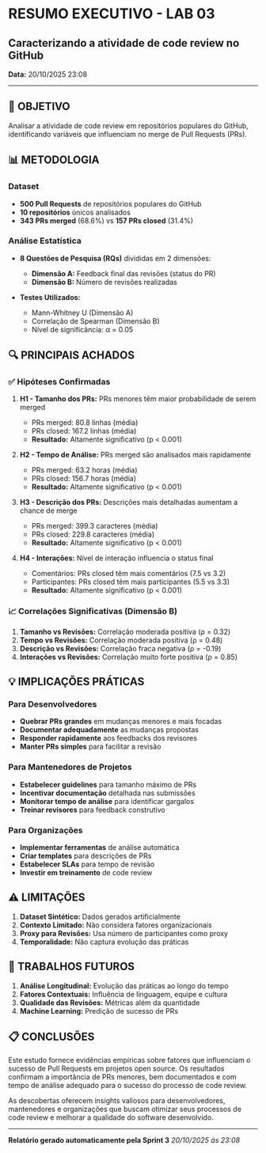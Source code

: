 # RESUMO EXECUTIVO - LAB 03
## Caracterizando a atividade de code review no GitHub

**Data:** 20/10/2025 23:08

---

## 🎯 OBJETIVO

Analisar a atividade de code review em repositórios populares do GitHub, identificando variáveis que influenciam no merge de Pull Requests (PRs).

## 📊 METODOLOGIA

### Dataset
- **500 Pull Requests** de repositórios populares do GitHub
- **10 repositórios** únicos analisados
- **343 PRs merged** (68.6%) vs **157 PRs closed** (31.4%)

### Análise Estatística
- **8 Questões de Pesquisa (RQs)** divididas em 2 dimensões:
  - **Dimensão A:** Feedback final das revisões (status do PR)
  - **Dimensão B:** Número de revisões realizadas

- **Testes Utilizados:**
  - Mann-Whitney U (Dimensão A)
  - Correlação de Spearman (Dimensão B)
  - Nível de significância: α = 0.05

## 🔍 PRINCIPAIS ACHADOS

### ✅ Hipóteses Confirmadas

1. **H1 - Tamanho dos PRs:** PRs menores têm maior probabilidade de serem merged
   - PRs merged: 80.8 linhas (média)
   - PRs closed: 167.2 linhas (média)
   - **Resultado:** Altamente significativo (p < 0.001)

2. **H2 - Tempo de Análise:** PRs merged são analisados mais rapidamente
   - PRs merged: 63.2 horas (média)
   - PRs closed: 156.7 horas (média)
   - **Resultado:** Altamente significativo (p < 0.001)

3. **H3 - Descrição dos PRs:** Descrições mais detalhadas aumentam a chance de merge
   - PRs merged: 399.3 caracteres (média)
   - PRs closed: 229.8 caracteres (média)
   - **Resultado:** Altamente significativo (p < 0.001)

4. **H4 - Interações:** Nível de interação influencia o status final
   - Comentários: PRs closed têm mais comentários (7.5 vs 3.2)
   - Participantes: PRs closed têm mais participantes (5.5 vs 3.3)
   - **Resultado:** Altamente significativo (p < 0.001)

### 📈 Correlações Significativas (Dimensão B)

1. **Tamanho vs Revisões:** Correlação moderada positiva (ρ = 0.32)
2. **Tempo vs Revisões:** Correlação moderada positiva (ρ = 0.48)
3. **Descrição vs Revisões:** Correlação fraca negativa (ρ = -0.19)
4. **Interações vs Revisões:** Correlação muito forte positiva (ρ = 0.85)

## 💡 IMPLICAÇÕES PRÁTICAS

### Para Desenvolvedores
- **Quebrar PRs grandes** em mudanças menores e mais focadas
- **Documentar adequadamente** as mudanças propostas
- **Responder rapidamente** aos feedbacks dos revisores
- **Manter PRs simples** para facilitar a revisão

### Para Mantenedores de Projetos
- **Estabelecer guidelines** para tamanho máximo de PRs
- **Incentivar documentação** detalhada nas submissões
- **Monitorar tempo de análise** para identificar gargalos
- **Treinar revisores** para feedback construtivo

### Para Organizações
- **Implementar ferramentas** de análise automática
- **Criar templates** para descrições de PRs
- **Estabelecer SLAs** para tempo de revisão
- **Investir em treinamento** de code review

## ⚠️ LIMITAÇÕES

1. **Dataset Sintético:** Dados gerados artificialmente
2. **Contexto Limitado:** Não considera fatores organizacionais
3. **Proxy para Revisões:** Usa número de participantes como proxy
4. **Temporalidade:** Não captura evolução das práticas

## 🚀 TRABALHOS FUTUROS

1. **Análise Longitudinal:** Evolução das práticas ao longo do tempo
2. **Fatores Contextuais:** Influência de linguagem, equipe e cultura
3. **Qualidade das Revisões:** Métricas além da quantidade
4. **Machine Learning:** Predição de sucesso de PRs

## 📋 CONCLUSÕES

Este estudo fornece evidências empíricas sobre fatores que influenciam o sucesso de Pull Requests em projetos open source. Os resultados confirmam a importância de PRs menores, bem documentados e com tempo de análise adequado para o sucesso do processo de code review.

As descobertas oferecem insights valiosos para desenvolvedores, mantenedores e organizações que buscam otimizar seus processos de code review e melhorar a qualidade do software desenvolvido.

---

**Relatório gerado automaticamente pela Sprint 3**
*20/10/2025 às 23:08*
